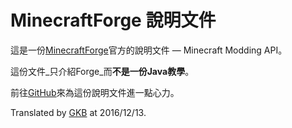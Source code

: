 MinecraftForge 說明文件
============================

這是一份[MinecraftForge]官方的說明文件 — Minecraft Modding API。

這份文件_只介紹Forge_而**不是一份Java教學**。

前往[GitHub]來為這份說明文件進一點心力。

Translated by [GKB] at 2016/12/13.

[MinecraftForge]: http://minecraftforge.net
[GitHub]: http://github.com/MinecraftForge/Documentation
[GKB]: http://gkbsite.twbbs.org/
